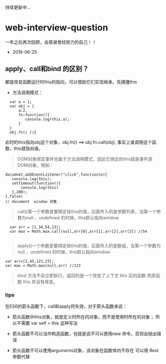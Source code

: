 持续更新中...
# web-interview-question

一年之后再次回顾，会感谢曾经努力的自己！！

* 2019-06-25
## apply、call和bind 的区别？
 
 都是改变函数运行时this的指向，可以借助它们实现继承，先搞懂this
 
 * 方法调用模式：
 ```
   var a = 1;
   var obj = {
       a:2,
       fn:function(){
          console.log(this.a);
       }
   }
   obj.fn() //2
```
 此时的this指向obj这个对象，obj.fn() ==> obj.fn.call(obj),
 事实上谁调用这个函数，this就指向谁。 
 > DOM对象绑定事件也属于方法调用模式，因此它绑定的this就是事件源DOM对象。例如：
 ````
 documnet.addEventListener("click",function(e){
    console.log(this);
    setTimeout(function(){
        console.log(this)
    },200);
 },false)
 // document  window 对象
 ````
 
 > call()第一个参数是要绑定给this的值，后面传入的是参数列表，当第一个参数为null
 、undefined 的时候，this默认指向window
 ```
   var arr = [1,34,54,13];
   var max = Math.max.call(null,arr[0],arr[1],arr[2],arr[3]) //54
    
```
 
 > apply()一个参数是要绑定给this的值，后面传入的是数组，当第一个参数为null
    、undefined 的时候，this默认指向window
 ```
 var arr=[1,45,123,23];
 var max = Math.max(null,arr) //123

```
 > bind 方法不会立即执行，返回的是一个改变了上下文 this 后的函数
 而原函数 this 并没有改变。
 
 
 ### tips
 
 在ES6的箭头函数下，call和apply将失效，对于箭头函数来说：
 * 箭头函数中this对象，就是定义时所在的对象，而不是使用时所在的对象；
 所以不需要 var self = this 这种写法
 
 * 箭头函数不可以当作构造函数，也就是说不可以使用new 命令，否则会抛出错误
 * 箭头函数不可以使用arguments对象，该对象在函数体内不存在 可以用 Rest 参数代替
 
 
 
 
 
 
 
 
 
 
 
 
 
 
 
 
 
 
 
 
 
 
 
 
 
 
 
 
 
 
 

